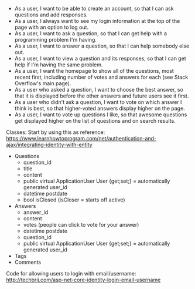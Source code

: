 ﻿- As a user, I want to be able to create an account, so that I can ask questions and add responses.
- As a user, I always want to see my login information at the top of the page with an option to log out.
- As a user, I want to ask a question, so that I can get help with a programming problem I'm having.
- As a user, I want to answer a question, so that I can help somebody else out.
- As a user, I want to view a question and its responses, so that I can get help if I'm having the same problem.
- As a user, I want the homepage to show all of the questions, most recent first, including number of votes and answers for each (see Stack Overflow's main page).
- As a user who asked a question, I want to choose the best answer, so that it is displayed before the other answers and future users see it first.
- As a user who didn't ask a question, I want to vote on which answer I think is best, so that higher-voted answers display higher on the page.
- As a user, I want to vote up questions I like, so that awesome questions get displayed higher on the list of questions and on search results.

Classes:
Start by using this as reference: https://www.learnhowtoprogram.com/net/authentication-and-ajax/integrating-identity-with-entity
- Questions
    - question_id
    - title
    - content
    - public virtual ApplicationUser User {get;set;} = automatically generated user_id
    - datetime postdate
    - bool isClosed (isCloser = starts off active)
- Answers
    - answer_id
    - content
    - votes (people can click to vote for your answer)
    - datetime postdate
    - question_id
    - public virtual ApplicationUser User {get;set;} = automatically generated user_id
- Tags
- Comments

Code for allowing users to login with email/username: http://techbrij.com/asp-net-core-identity-login-email-username